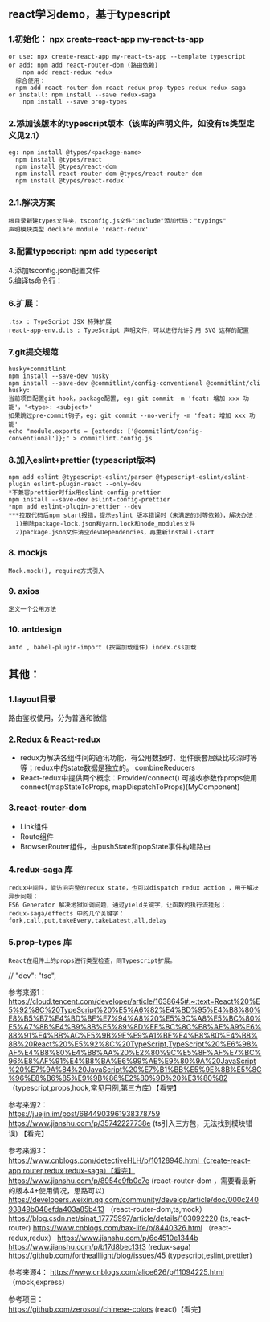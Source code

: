 ## react学习demo，基于typescript    
### 1.初始化： npx create-react-app my-react-ts-app    
    or use: npx create-react-app my-react-ts-app --template typescript 
    or add: npm add react-router-dom (路由依赖)
        npm add react-redux redux
      综合使用：
      npm add react-router-dom react-redux prop-types redux redux-saga  
    or install: npm install --save redux-saga
        npm install --save prop-types    
### 2.添加该版本的typescript版本（该库的声明文件，如没有ts类型定义见2.1）    
    eg: npm install @types/<package-name>    
      npm install @types/react    
      npm install @types/react-dom    
      npm install react-router-dom @types/react-router-dom    
      npm install @types/react-redux    
### 2.1.解决方案
    根目录新建types文件夹，tsconfig.js文件"include"添加代码："typings"
    声明模块类型 declare module 'react-redux'
### 3.配置typescript: npm add typescript
4.添加tsconfig.json配置文件     
5.编译ts命令行：    
### 6.扩展： 
    .tsx : TypeScript JSX 特殊扩展
    react-app-env.d.ts : TypeScript 声明文件，可以进行允许引用 SVG 这样的配置
### 7.git提交规范
    husky+commitlint
    npm install --save-dev husky
    npm install --save-dev @commitlint/config-conventional @commitlint/cli
    husky:
    当前项目配置git hook，package配置, eg: git commit -m 'feat: 增加 xxx 功能'，'<type>: <subject>'
    如果跳过pre-commit钩子，eg: git commit --no-verify -m 'feat: 增加 xxx 功能'
    echo "module.exports = {extends: ['@commitlint/config-conventional']};" > commitlint.config.js
### 8.加入eslint+prettier  (typescript版本)
    npm add eslint @typescript-eslint/parser @typescript-eslint/eslint-plugin eslint-plugin-react --only=dev
    *不兼容prettier时fix用eslint-config-prettier
    npm install --save-dev eslint-config-prettier
    *npm add eslint-plugin-prettier --dev
    ***拉取代码后npm start报错，提示eslint 版本错误时（未满足的对等依赖），解决办法：
      1)删除package-lock.json和yarn.lock和node_modules文件
      2)package.json文件清空devDependencies，再重新install-start
### 8. mockjs
    Mock.mock(), require方式引入
### 9. axios
    定义一个公用方法 
### 10. antdesign
    antd , babel-plugin-import (按需加载组件) index.css加载
    
## 其他：
### 1.layout目录
  路由鉴权使用，分为普通和微信
### 2.Redux & React-redux
  * redux为解决各组件间的通讯功能，有公用数据时、组件嵌套层级比较深时等等；redux中的state数据是独立的。
    combineReducers
  * React-redux中提供两个概念：Provider/connect()
    <Provider></Provider>可接收参数作props使用
    connect(mapStateToProps, mapDispatchToProps)(MyComponent)
### 3.react-router-dom
  * Link组件
  * Route组件
  * BrowserRouter组件，由pushState和popState事件构建路由
### 4.redux-saga 库
    redux中间件，能访问完整的redux state，也可以dispatch redux action ，用于解决异步问题；
    ES6 Generator 解决地狱回调问题，通过yield关键字，让函数的执行流挂起；
    redux-saga/effects 中的几个关键字： fork,call,put,takeEvery,takeLatest,all,delay
### 5.prop-types 库
    React在组件上的props进行类型检查，同Typescript扩展。  

  
// "dev": "tsc",

参考来源1：    
https://cloud.tencent.com/developer/article/1638645#:~:text=React%20%E5%92%8C%20TypeScript%20%E5%A6%82%E4%BD%95%E4%B8%80%E8%B5%B7%E4%BD%BF%E7%94%A8%20%E5%9C%A8%E5%BC%80%E5%A7%8B%E4%B9%8B%E5%89%8D%EF%BC%8C%E8%AE%A9%E6%88%91%E4%BB%AC%E5%9B%9E%E9%A1%BE%E4%B8%80%E4%B8%8B%20React%20%E5%92%8C%20TypeScript,TypeScript%20%E6%98%AF%E4%B8%80%E4%B8%AA%20%E2%80%9C%E5%8F%AF%E7%BC%96%E8%AF%91%E4%B8%BA%E6%99%AE%E9%80%9A%20JavaScript%20%E7%9A%84%20JavaScript%20%E7%B1%BB%E5%9E%8B%E5%8C%96%E8%B6%85%E9%9B%86%E2%80%9D%20%E3%80%82 （typescript,props,hook,常见用例,第三方库）【看完】

参考来源2：    
https://juejin.im/post/6844903961938378759
https://www.jianshu.com/p/35742227738e (ts引入三方包，无法找到模块错误) 【看完】

参考来源3：    
https://www.cnblogs.com/detectiveHLH/p/10128948.html（create-react-app,router,redux,redux-saga）【看完】
https://www.jianshu.com/p/8954e9fb0c7e (react-router-dom ，需要看最新的版本4+使用情况，思路可以)
https://developers.weixin.qq.com/community/develop/article/doc/000c24093849b048efda403a85b413 （react-router-dom,ts,mock）
https://blog.csdn.net/sinat_17775997/article/details/103092220 (ts,react-router)
https://www.cnblogs.com/bax-life/p/8440326.html （react-redux,redux）
https://www.jianshu.com/p/6c4510e1344b 
https://www.jianshu.com/p/b17d8bec13f3 (redux-saga)
https://github.com/forthealllight/blog/issues/45 (typescript,eslint,prettier)    

参考来源4：
https://www.cnblogs.com/alice626/p/11094225.html （mock,express）

参考项目：    
https://github.com/zerosoul/chinese-colors (react)【看完】